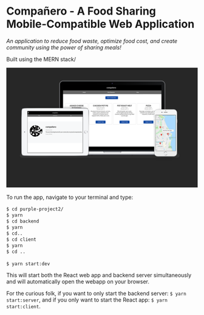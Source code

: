 # Compañero - A Food Sharing Mobile-Compatible Web Application

*An application to reduce food waste, optimize food cost, and create community using the power of sharing meals!*

Built using the MERN stack/

![screenshots](companero.png)


To run the app, navigate to your terminal and type: 
```
$ cd purple-project2/
$ yarn
$ cd backend
$ yarn
$ cd..
$ cd client
$ yarn
$ cd ..

$ yarn start:dev
```
This will start both the React web app and backend server simultaneously and will automatically open the webapp on your browser.

For the curious folk, if you want to only start the backend server: `$ yarn start:server`, and if you only want to start the React app: `$ yarn start:client`.
